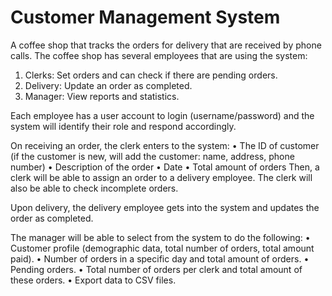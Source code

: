 # Customer Management System

A coffee shop that tracks the orders for delivery that are received by phone calls. The coffee shop has several employees that are using the system:
1. Clerks: Set orders and can check if there are pending orders.
2. Delivery: Update an order as completed.
3. Manager: View reports and statistics.

Each employee has a user account to login (username/password) and the system will identify their role and respond accordingly.

On receiving an order, the clerk enters to the system:
• The ID of customer (if the customer is new, will add the customer: name, address, phone number)
• Description of the order
• Date
• Total amount of orders
Then, a clerk will be able to assign an order to a delivery employee.
The clerk will also be able to check incomplete orders.

Upon delivery, the delivery employee gets into the system and updates the order as completed.

The manager will be able to select from the system to do the following:
• Customer profile (demographic data, total number of orders, total amount paid).
• Number of orders in a specific day and total amount of orders.
• Pending orders.
• Total number of orders per clerk and total amount of these orders.
• Export data to CSV files.
